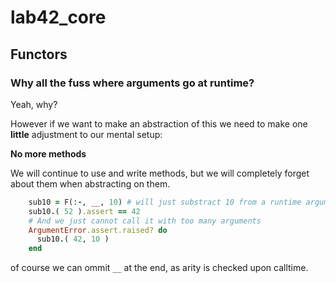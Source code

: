 # lab42\_core

## Functors

### Why all the fuss where arguments go at runtime?

Yeah, why?

However if we want to make an abstraction of this we need to make one **little** adjustment to our mental setup:

**No more methods**

We will continue to use and write methods, but we will completely forget about them when abstracting on them.

```ruby
    sub10 = F(:-, __, 10) # will just substract 10 from a runtime argument
    sub10.( 52 ).assert == 42
    # And we just cannot call it with too many arguments
    ArgumentError.assert.raised? do
      sub10.( 42, 10 )
    end 
```

of course we can ommit `__` at the end, as arity is checked upon calltime.

